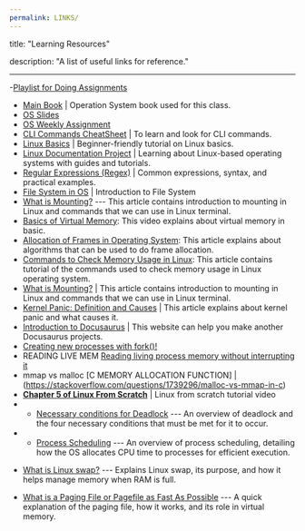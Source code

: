 ```yaml
---
permalink: LINKS/
---
```


title: "Learning Resources"

description: "A list of useful links for reference."

---

-[Playlist for Doing Assignments](https://open.spotify.com/playlist/3Sw3fNrFOBRbFV6W3Yhdqm?si=GeQBnFJQQPOcgY9ByAht1Q)

- [Main Book](https://www.amazon.com/Operating-System-Concepts-Abraham-Silberschatz/dp/111980036X) | Operation System book used for this class.
- [OS Slides](https://docos.vlsm.org/)
- [OS Weekly Assignment](https://demos.vlsm.org/)
- [CLI Commands CheatSheet](https://cheatography.com/davechild/cheat-sheets/linux-command-line/) | To learn and look for CLI commands.
- [Linux Basics](https://youtu.be/CpTfQ-q6MPU) | Beginner-friendly tutorial on Linux basics.
- [Linux Documentation Project](https://www.tldp.org/) | Learning about Linux-based operating systems with guides and tutorials.
- [Regular Expressions (Regex)](https://www.youtube.com/watch?v=bgBWp9EIlMM) | Common expressions, syntax, and practical examples.
- [File System in OS](https://www.geeksforgeeks.org/file-systems-in-operating-system/) | Introduction to File System
- [What is Mounting?](https://unix.stackexchange.com/questions/3192/what-is-meant-by-mounting-a-device-in-linux) --- This article contains introduction to mounting in Linux and commands that we can use in Linux terminal.
- [Basics of Virtual Memory](https://youtu.be/8yO2FBBfaB0?si=um1DuvlOIVSZphpG): This video explains about virtual memory in basic.
- [Allocation of Frames in Operating System](https://www.geeksforgeeks.org/operating-system-allocation-frames/): This article explains about algorithms that can be used to do frame allocation.
- [Commands to Check Memory Usage in Linux](https://phoenixnap.com/kb/linux-commands-check-memory-usage): This article contains tutorial of the commands used to check memory usage in Linux operating system.
- [What is Mounting?](https://unix.stackexchange.com/questions/3192/what-is-meant-by-mounting-a-device-in-linux) | This article contains introduction to mounting in Linux and commands that we can use in Linux terminal.
- [Kernel Panic: Definition and Causes](https://medium.com/@redswitches/kernel-panic-definition-and-causes-9237ab9d2170) | This article explains about kernel panic and what causes it.
- [Introduction to Docusaurus](https://docusaurus.io/docs#:~:text=Docusaurus%20is%20built%20with%20high,providing%20your%20own%20React%20components) | This website can help you make another Docusaurus projects.
- [Creating new processes with fork()!](https://youtu.be/ss1-REMJ9GA?si=KP-0zWE1SopTCGsX)
- READING LIVE MEM [Reading living process memory without interrupting it](https://stackoverflow.com/questions/12977179/reading-living-process-memory-without-interrupting-it)
- mmap vs malloc [C MEMORY ALLOCATION FUNCTION] | (https://stackoverflow.com/questions/1739296/malloc-vs-mmap-in-c)
- [**Chapter 5 of Linux From Scratch**](https://youtu.be/vMdPHpPiy4Q?si=zvpaNmrP__u9ynR7) | Linux from scratch tutorial video
- * [Necessary conditions for Deadlock](https://youtu.be/x9FF723STvo?si=U2gYxjWQMX1zRcCi) --- An overview of deadlock and the four necessary conditions that must be met for it to occur.
- * [Process Scheduling](https://youtu.be/2h3eWaPx8SA?si=QgMiZs_RxkEi3j7m) --- An overview of process scheduling, detailing how the OS allocates CPU time to processes for efficient execution.

* [What is Linux swap?](https://youtu.be/0mgefj9ibRE?si=HwEKx2s9juZlI--I) --- Explains Linux swap, its purpose, and how it helps manage memory when RAM is full.  

* [What is a Paging File or Pagefile as Fast As Possible](https://youtu.be/1VDP5TCAK2c?si=Xr7P4E0-g9orD0bS) --- A quick explanation of the paging file, how it works, and its role in virtual memory.
